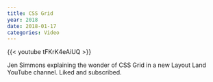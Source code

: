 ```yaml
---
title: CSS Grid
year: 2018
date: 2018-01-17
categories: Video
---
```


{{< youtube tFKrK4eAiUQ >}}

Jen Simmons explaining the wonder of CSS Grid in a new Layout Land YouTube channel. Liked and subscribed.